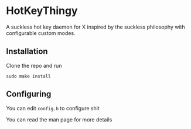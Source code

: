 # HotKeyThingy
A suckless hot key daemon for X inspired by the suckless philosophy with configurable custom modes.


## Installation
Clone the repo and run
```
sudo make install
```

## Configuring
You can edit `config.h` to configure shit

You can read the man page for more details

